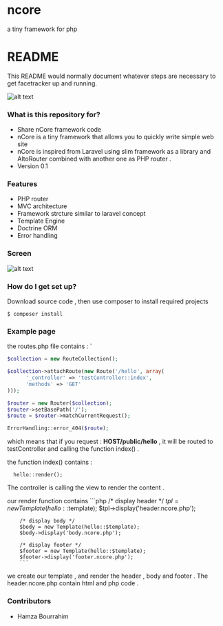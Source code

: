 # ncore
a tiny framework for php

# README #

This README would normally document whatever steps are necessary to get facetracker up and running.

![alt text](https://cdn1.iconfinder.com/data/icons/mayssam/512/Coding-128.png "nCore logo")

### What is this repository for? ###

* Share nCore framework code
* nCore is a tiny framework that allows you to quickly write simple web site
* nCore is inspired from Laravel using slim framework as a library and AltoRouter combined with another one as PHP router .
* Version 0.1

### Features ###

* PHP router
* MVC architecture
* Framework strcture similar to laravel concept
* Template Engine 
* Doctrine ORM
* Error handling

### Screen ###


![alt text](http://nsa38.casimages.com/img/2015/12/01/151201111922911463.png "ncore screen")

### How do I get set up? ###

Download source code , then use composer to install required projects

    $ composer install
    

### Example page ###

the routes.php file contains : 
`
```php
$collection = new RouteCollection();

$collection->attachRoute(new Route('/hello', array(
      '_controller' => 'testController::index',
      'methods' => 'GET'
)));

$router = new Router($collection);
$router->setBasePath('/');
$route = $router->matchCurrentRequest();

ErrorHandling::error_404($route);
```
      
  which means that if you request : <b>HOST/public/hello</b> , it will be routed to testController and calling the function index() .
  
  the function index() contains : 
  
      hello::render();
      
  The controller is calling the view to render the content . 
  
  our render function contains 
        ```php
        /* display header  */
        $tpl = new Template(hello::$template);
        $tpl->display('header.ncore.php');

        /* display body */
        $body = new Template(hello::$template);
        $body->display('body.ncore.php');

        /* display footer */
        $footer = new Template(hello::$template);
        $footer->display('footer.ncore.php');
        ```
        
  we create our template , and render the header , body and footer .  The header.ncore.php contain html and php code . 
  
  
### Contributors ###

* Hamza Bourrahim

